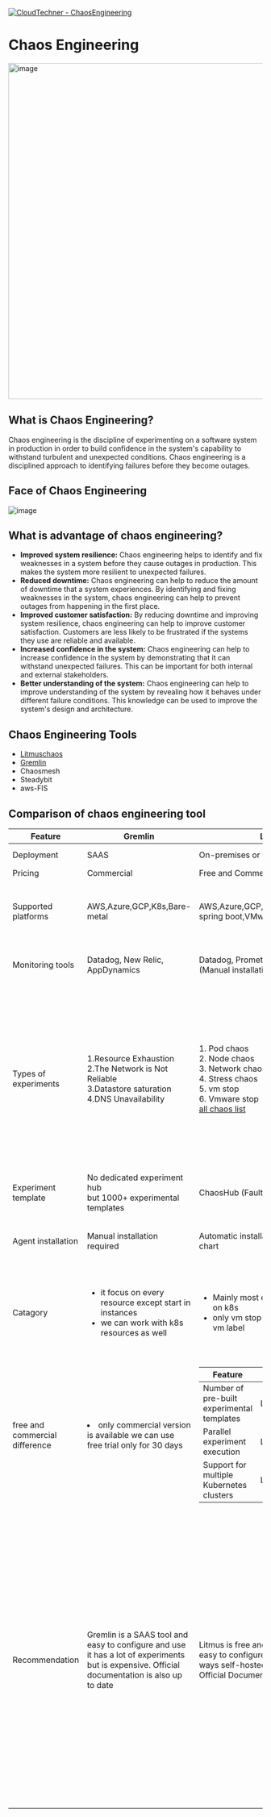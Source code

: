 [![CloudTechner - ChaosEngineering](https://img.shields.io/badge/CloudTechner-ChaosEngineering-green)](https://)

# Chaos Engineering

<img width="667" alt="image" src="https://github.com/cloudtechner/chaos-engineering-tools/assets/87966660/f231578d-fa12-4fef-931b-6d35c5dc08e6">

## What is Chaos Engineering? 

Chaos engineering is the discipline of experimenting on a software system in production in order to build confidence in the system's capability to withstand turbulent and unexpected conditions. Chaos engineering is a disciplined approach to identifying failures before they become outages.

## Face of Chaos Engineering

![image](https://github.com/cloudtechner/chaos-engineering-tools/assets/87966660/d674f5c7-4257-4039-b640-a5c1dae47a15)


## What is advantage of chaos engineering?

* **Improved system resilience:** Chaos engineering helps to identify and fix weaknesses in a system before they cause outages in production. This makes the system more resilient to unexpected failures.
* **Reduced downtime:** Chaos engineering can help to reduce the amount of downtime that a system experiences. By identifying and fixing weaknesses in the system, chaos engineering can help to prevent outages from happening in the first place.
* **Improved customer satisfaction:** By reducing downtime and improving system resilience, chaos engineering can help to improve customer satisfaction. Customers are less likely to be frustrated if the systems they use are reliable and available.
* **Increased confidence in the system:** Chaos engineering can help to increase confidence in the system by demonstrating that it can withstand unexpected failures. This can be important for both internal and external stakeholders.
* **Better understanding of the system:** Chaos engineering can help to improve understanding of the system by revealing how it behaves under different failure conditions. This knowledge can be used to improve the system's design and architecture.

## Chaos Engineering Tools

* [Litmuschaos](https://github.com/cloudtechner/chaos-engineering-tools/blob/main/Litmuschaos/README.md)
* [Gremlin](https://github.com/cloudtechner/chaos-engineering-tools/blob/main/Gremlin/README.md)
* Chaosmesh
* Steadybit
* aws-FIS

## Comparison of chaos engineering tool

| Feature | Gremlin | Litmus | ChaosMesh | Steadybit | AWS-FIS |
| ---- | ------ | --- | --- | --- | --- |
| Deployment | SAAS | On-premises or SAAS | On-premises | On-premises or SAAS | SAAS (aws only) |
| Pricing | Commercial | Free and Commercial |Free | Commercial | Commercial |
| Supported platforms | AWS,Azure,GCP,K8s,Bare-metal | AWS,Azure,GCP,K8s,Bare-metal <br />spring boot,VMware | AWS, Azure, GCP, Bare-metal | AWS,Azure,GCP Kubernetes, Docker,JVM-based applications,Linux Hosts | AWS and multi AWS accounts |
| Monitoring tools | Datadog, New Relic, AppDynamics | Datadog, Prometheus, Grafana <br />(Manual installation) | Grafana (chaos mesh data source) | Instana, Prometheus, Datadog, New Relic | cloud watch, Event bridge |
| Types of experiments | 1.Resource Exhaustion<br />2.The Network is Not Reliable<br />3.Datastore saturation<br />4.DNS Unavailability | 1. Pod chaos<br />2. Node chaos<br />3. Network chaos<br />4. Stress chaos<br />5. vm stop<br />6. Vmware stop<br/>[all chaos list](https://litmuschaos.github.io/litmus/experiments/categories/contents/#generic) | [k8s](https://chaos-mesh.org/docs/simulate-pod-chaos-on-kubernetes/) , [Physical node](https://chaos-mesh.org/docs/simulate-process-chaos-in-physical-nodes/) | 1.Network: Package Corruption,Delay Traffic,BLock Traffic,Drop Outgoing traffic,Block DNS,Limit Bandwidth<br />2. Resource: Stress Memory,Stress IO,Stress CPU<br />3. State: Shutdown host,Stop Process,Time Travel<br /> | [list](https://github.com/cloudtechner/chaos-engineering-tools/tree/main/aws-FIS) |
| Experiment template | No dedicated experiment hub<br/>but 1000+ experimental templates | ChaosHub (Faults:50, Experiments:10) | NA | NA | Yes, aws Experiment templates |
| Agent installation | Manual installation required | Automatic installation through Helm chart | ChaosMesh agent (Manual), through yml (Automatic) | Agent Installation | Automatic |
| Catagory |<ul><li>it focus on every resource except start in instances</li><li>we can work with k8s resources as well</li></ul> | <ul><li>Mainly most experiment focused on k8s</li><li>only vm stop type experiment on vm label</li></ul> | <ul><li> Experiment focused on k8s </li><li> Experiment focused on Physical nodes </li></ul> | EKS, ECS, EC2 |
| free and commercial difference |<li>only commercial version is available we can use free trial only for 30 days</li> |<table>  <thead>  <tr>  <th>Feature</th>  <th>Free</th>  <th>Commercial</th>  </tr>  </thead>  <tbody>  <tr>  <td>Number of<br/> pre-built<br/>experimental templates</td>  <td>Limited</td>  <td>Unlimited</td>  </tr>  <tr>  <td>Parallel experiment<br/>execution</td>  <td>Limited</td>  <td>Unlimited</td>  </tr>  <tr>  <td>Support for multiple Kubernetes clusters</td>  <td>Limited</td>  <td>Unlimited</td>  </tr>  </tbody>  </table> | Free version only | only enterprise version is avialable free trial only for some days on a account | NA |
| Recommendation | Gremlin is a SAAS tool and easy to configure and use it has a lot of experiments but is expensive. Official documentation is also up to date | Litmus is free and commercial, It is easy to configure and use in both ways self-hosted and as a SAAS. Official Documentation is easy. | ChaosMesh is a free tool, Complex to configure, and average list experiments. The documentation is outdated(chaos integration tools). | Steadybit was not an open-source tool. Steadybit is a platform designed for chaos engineering and reliability testing, helping organizations identify and address weaknesses in their systems before they impact users. It operates as a Software as a Service (SaaS) platform, meaning users can access it through a web interface without needing to install or manage the software on their own infrastructure. | It's SAAS and easy to use but must knowledge of aws iam role and policy as prerequisites. Documentation is easy. A disadvantage is not able to perform cross-cloud platfrom as a target |

